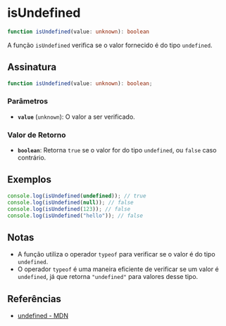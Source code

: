 # isUndefined

```typescript
function isUndefined(value: unknown): boolean
```

A função `isUndefined` verifica se o valor fornecido é do tipo `undefined`.

## Assinatura

```typescript
function isUndefined(value: unknown): boolean;
```

### Parâmetros

- **`value`** (`unknown`): O valor a ser verificado.

### Valor de Retorno

- **`boolean`**: Retorna `true` se o valor for do tipo `undefined`, ou `false` caso contrário.

## Exemplos

```typescript
console.log(isUndefined(undefined)); // true
console.log(isUndefined(null)); // false
console.log(isUndefined(123)); // false
console.log(isUndefined("hello")); // false
```

## Notas

- A função utiliza o operador `typeof` para verificar se o valor é do tipo `undefined`.
- O operador `typeof` é uma maneira eficiente de verificar se um valor é `undefined`, já que retorna `"undefined"` para valores desse tipo.

## Referências

- [undefined - MDN](https://developer.mozilla.org/en-US/docs/Web/JavaScript/Reference/Global_Objects/undefined)